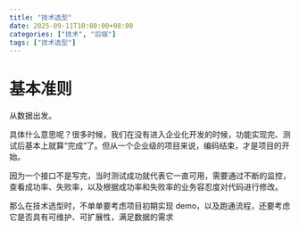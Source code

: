 ```yaml
---
title: "技术选型"
date: 2025-09-11T10:00:00+08:00
categories: ["技术", "后端"]
tags: ["技术选型"]
---
```


# 基本准则
从数据出发。

具体什么意思呢？很多时候，我们在没有进入企业化开发的时候，功能实现完、测试后基本上就算“完成”了。但从一个企业级的项目来说，编码结束，才是项目的开始。

因为一个接口不是写完，当时测试成功就代表它一直可用，需要通过不断的监控，查看成功率、失败率，以及根据成功率和失败率的业务容忍度对代码进行修改。

那么在技术选型时，不单单要考虑项目初期实现 demo，以及跑通流程，还要考虑它是否具有可维护、可扩展性，满足数据的需求


